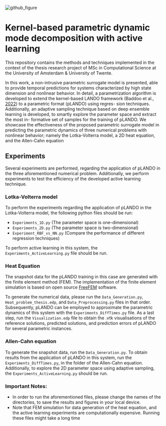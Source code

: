 ![github_figure](https://github.com/kevopoulosk/MSc_Thesis_Kernel_based_parametric_DMD_with_Active_Learning/assets/113594011/b3a3eb4f-586a-4b44-9a41-3883431d51ff)

# Kernel-based parametric dynamic mode decomposition with active learning 


This repository contains the methods and techniques implemented in the context of the thesis
research project of MSc in Computational Science at the University of Amsterdam & University of Twente.





In this work, a non-intrusive parametric surrogate model is presented, able to provide
temporal predictions for systems characterized by high state dimension and nonlinear
behavior. In detail, a parametrization algorithm is developed to extend the kernel-based
LANDO framework (Baddoo et al., [2022](https://royalsocietypublishing.org/doi/full/10.1098/rspa.2021.0830)) to a parametric format (pLANDO) using regres-
sion techniques. Additionally, an adaptive sampling technique based on deep ensemble
learning is developed, to smartly explore the parameter space and extract the most in-
formative set of samples for the training of pLANDO. We showcase the effectiveness
of the proposed parametric surrogate model in predicting the parametric dynamics of
three numerical problems with nonlinear behavior; namely the Lotka-Volterra model, a
2D heat equation, and the Allen-Cahn equation


## Experiments

Several experiments are performed, regarding the application of pLANDO in the three aforementioned numerical problem. 
Additionally, we perform experiments to test the efficiency of the developed active learning technique. 

### Lotka-Volterra model
To perform the experiments regarding the application of pLANDO in the Lotka-Volterra model, the following python files should be run:

* `Experiments_1D.py` (The parameter space is one-dimensional)
* `Experiments_2D.py` (The parameter space is two-dimensional)
* `Experiment_RBF_vs_NN.py` (Compare the performance of different regression techniques)

To perform active learning in this system, the `Experiments_ActiveLearning.py` file should be run.



### Heat Equation 

The snapshot data for the pLANDO training in this case are generated with the finite element method (FEM). 
The implementation of the finite element simulation is based on open source [FreeFEM](https://freefem.org/) software. 

To generate the numerical data, please run the `Data_Generation.py`, `Heat_problem_thesis.edp`, and `Data_Preprocessing.py` files in that order. 
Subsequently, pLANDO can be employed to approximate the parametric dynamics of this system with the `Experiments_DiffTimes.py` file. 
As a last step, run the `Visualization.edp` file to obtain the .vtk visualisations of the reference solutions, predicted solutions, and prediction errors of pLANDO for several parametric instances. 



### Allen-Cahn equation

To generate the snapshot data, run the `Data_Generation.py`. 
To obtain results from the application of pLANDO in this system, run the `Experiments_DiffTimes.py`, in the folder of the Allen-Cahn equation. 
Additionally, to explore the 2D parameter space using adaptive sampling, the `Experiments_ActiveLearning.py` should be run.




### Important Notes:
* In order to run the aforementioned files, please change the names of the directories, to save the results and figures in your local device.
* Note that FEM simulation for data generation of the heat equation, and the active learning experiments are computationally expensive. Running these files might take a long time


